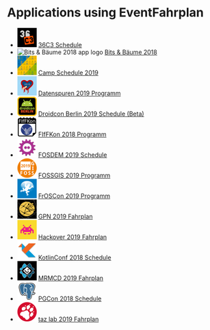 # Applications using EventFahrplan

* <img src="/pictures/36C3_Schedule.png" alt="36C3 Schedule app logo" width="45" height="45"/> [36C3 Schedule](https://play.google.com/store/apps/details?id=info.metadude.android.congress.schedule)
* <img src="/pictures/Bits_&_Bäume_2018.png" alt="Bits & Bäume 2018 app logo" width="45" height="45"/> [Bits & Bäume 2018](https://play.google.com/store/apps/details?id=info.metadude.android.bitsundbaeume.schedule)
* <img src="/pictures/Camp_Schedule_2019.png" alt="Camp Schedule 2019 app logo" width="45" height="45"/> [Camp Schedule 2019](https://play.google.com/store/apps/details?id=info.metadude.android.cccamp.schedule) 
* <img src="/pictures/Datenspuren_2019_Programm.png" alt="Datenspuren 2019 Programm app logo" width="45" height="45"/> [Datenspuren 2019 Programm](https://play.google.com/store/apps/details?id=info.metadude.android.datenspuren.schedule)
* <img src="/pictures/Droidcon_Berlin_2019_Schedule_(Beta).png" alt="Droidcon Berlin 2019 Schedule (Beta) app logo" width="45" height="45"/> [Droidcon Berlin 2019 Schedule (Beta)](https://play.google.com/store/apps/details?id=info.metadude.android.droidconberlin.schedule)
* <img src="/pictures/FIfFKon_2018_Programm.jpg" alt="FIfFKon 2018 Programm app logo" width="45" height="45"/> [FIfFKon 2018 Programm](https://play.google.com/store/apps/details?id=info.metadude.android.fiffkon.schedule)
* <img src="/pictures/FOSDEM_2019_Schedule.png" alt="FOSDEM 2019 Schedule app logo" width="45" height="45"/> [FOSDEM 2019 Schedule](https://play.google.com/store/apps/details?id=info.metadude.android.fosdem.schedule)
* <img src="/pictures/FOSSGIS_2019_Programm.png" alt="FOSSGIS 2019 Programm app logo" width="45" height="45"/> [FOSSGIS 2019 Programm](https://play.google.com/store/apps/details?id=info.metadude.android.fossgis.schedule)
* <img src="/pictures/FrOSCon_2019_Programm.png" alt="FrOSCon 2019 Programm app logo" width="45" height="45"/> [FrOSCon 2019 Programm](https://play.google.com/store/apps/details?id=info.metadude.android.froscon.schedule)
* <img src="/pictures/GPN_2019_Fahrplan.png" alt="GPN 2019 Fahrplan app logo" width="45" height="45"/> [GPN 2019 Fahrplan](https://play.google.com/store/apps/details?id=info.metadude.android.gpn.schedule)
* <img src="/pictures/Hackover_2019_Fahrplan.png" alt="Hackover 2019 Fahrplan app logo" width="45" height="45"/> [Hackover 2019 Fahrplan](https://play.google.com/store/apps/details?id=info.metadude.android.hackover.schedule)
* <img src="/pictures/KotlinConf_2018_Schedule.png" alt="KotlinConf 2018 Schedule app logo" width="45" height="45"/> [KotlinConf 2018 Schedule](https://play.google.com/store/apps/details?id=info.metadude.android.kotlinconf.schedule)
* <img src="/pictures/MRMCD_2019_Fahrplan.png" alt="MRMCD 2019 Fahrplan app logo" width="45" height="45"/> [MRMCD 2019 Fahrplan](https://play.google.com/store/apps/details?id=info.metadude.android.mrmcd.schedule)
* <img src="/pictures/PGCon_2018_Schedule.png" alt="PGCon 2018 Schedule app logo" width="45" height="45"/> [PGCon 2018 Schedule](https://play.google.com/store/apps/details?id=info.metadude.android.pgcon.schedule)
* <img src="/pictures/taz_lab_2019_Fahrplan.png" alt="taz lab 2019 Fahrplan app logo" width="45" height="45"/> [taz lab 2019 Fahrplan](https://play.google.com/store/apps/details?id=info.metadude.android.tazlab.schedule)
